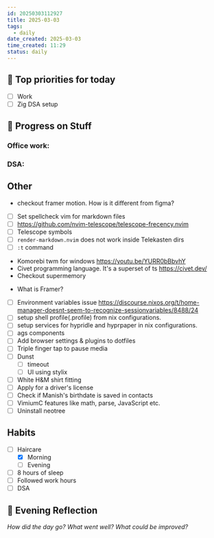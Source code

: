 ```yaml
---
id: 20250303112927
title: 2025-03-03
tags:
  - daily
date_created: 2025-03-03
time_created: 11:29
status: daily
---
```

## 📝 Top priorities for today
- [ ] Work
- [ ] Zig DSA setup

## 🔄 Progress on Stuff

### **Office work:**

### **DSA:**

## Other
+ checkout framer motion. How is it different from figma?
- [ ] Set spellcheck vim for markdown files
- [ ] <https://github.com/nvim-telescope/telescope-frecency.nvim>
- [ ] Telescope symbols
- [ ] `render-markdown.nvim` does not work inside Telekasten dirs
- [ ] `:t` command
+ Komorebi twm for windows
  https://youtu.be/YURR0bBbvhY
+ Civet programming language. It's a superset of ts https://civet.dev/
+ Checkout supermemory
- What is Framer?
- [ ] Environment variables issue <https://discourse.nixos.org/t/home-manager-doesnt-seem-to-recognize-sessionvariables/8488/24>
- [ ] setup shell profile(.profile) from nix configurations.
- [ ] setup services for hypridle and hyprpaper in nix configurations.
- [ ] ags components
- [ ] Add browser settings & plugins to dotfiles
- [ ] Triple finger tap to pause media
- [ ] Dunst
  - [ ] timeout
  - [ ] UI using stylix
- [ ] White H&M shirt fitting
- [ ] Apply for a driver's license
- [ ] Check if Manish's birthdate is saved in contacts
- [ ] VimiumC features like math, parse, JavaScript etc.
- [ ] Uninstall neotree

## Habits
- [ ] Haircare
	- [x] Morning
	- [ ] Evening
- [ ] 8 hours of sleep
- [ ] Followed work hours
- [ ] DSA

## 🌙 Evening Reflection

_How did the day go? What went well? What could be improved?_